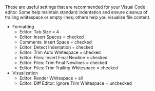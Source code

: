 These are useful settings that are recommended for your Visual Code editor. Some help maintain standard indentation and ensure cleanup of trailing whitespace or empty lines; others help you visualize file content.

* Formatting
  * Editor: Tab Size = 4
  * Editor: Insert Spaces = checked
  * Comments: Insert Space = checked
  * Editor: Detect Indentation = checked
  * Editor: Trim Auto Whitespace = checked
  * Editor: Files: Insert Final Newline = checked
  * Editor: Files: Trim Final Newlines = checked
  * Editor: Files: Trim Trailing Whitespace = checked
* Visualization
  * Editor: Render Whitespace = all
  * Editor: Diff Editor: Ignore Trim Whitespace = unchecked
